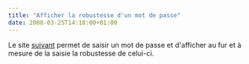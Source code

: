 ```yaml
---
title: "Afficher la robustesse d'un mot de passe"
date: 2008-03-25T14:18:00+01:00
---
```

Le site [suivant](http://www.passwordmeter.com/) permet de saisir un mot de passe et d'afficher au fur et à mesure de la saisie la robustesse de celui-ci.
